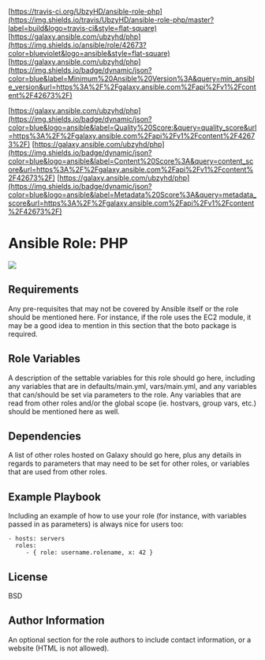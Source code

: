[https://travis-ci.org/UbzyHD/ansible-role-php](https://img.shields.io/travis/UbzyHD/ansible-role-php/master?label=build&logo=travis-ci&style=flat-square)
[https://galaxy.ansible.com/ubzyhd/php](https://img.shields.io/ansible/role/42673?color=blueviolet&logo=ansible&style=flat-square)
[https://galaxy.ansible.com/ubzyhd/php](https://img.shields.io/badge/dynamic/json?color=blue&label=Minimum%20Ansible%20Version%3A&query=min_ansible_version&url=https%3A%2F%2Fgalaxy.ansible.com%2Fapi%2Fv1%2Fcontent%2F42673%2F)

[https://galaxy.ansible.com/ubzyhd/php](https://img.shields.io/badge/dynamic/json?color=blue&logo=ansible&label=Quality%20Score:&query=quality_score&url=https%3A%2F%2Fgalaxy.ansible.com%2Fapi%2Fv1%2Fcontent%2F42673%2F)
[https://galaxy.ansible.com/ubzyhd/php](https://img.shields.io/badge/dynamic/json?color=blue&logo=ansible&label=Content%20Score%3A&query=content_score&url=https%3A%2F%2Fgalaxy.ansible.com%2Fapi%2Fv1%2Fcontent%2F42673%2F)
[https://galaxy.ansible.com/ubzyhd/php](https://img.shields.io/badge/dynamic/json?color=blue&logo=ansible&label=Metadata%20Score%3A&query=metadata_score&url=https%3A%2F%2Fgalaxy.ansible.com%2Fapi%2Fv1%2Fcontent%2F42673%2F)

Ansible Role: PHP
=========

![](https://img.shields.io/badge/dynamic/json?label=Description&style=flat-square&query=description&url=https%3A%2F%2Fgalaxy.ansible.com%2Fapi%2Fv1%2Fcontent%2F42673%2F)


Requirements
------------

Any pre-requisites that may not be covered by Ansible itself or the role should be mentioned here. For instance, if the role uses the EC2 module, it may be a good idea to mention in this section that the boto package is required.

Role Variables
--------------

A description of the settable variables for this role should go here, including any variables that are in defaults/main.yml, vars/main.yml, and any variables that can/should be set via parameters to the role. Any variables that are read from other roles and/or the global scope (ie. hostvars, group vars, etc.) should be mentioned here as well.

Dependencies
------------

A list of other roles hosted on Galaxy should go here, plus any details in regards to parameters that may need to be set for other roles, or variables that are used from other roles.

Example Playbook
----------------

Including an example of how to use your role (for instance, with variables passed in as parameters) is always nice for users too:

    - hosts: servers
      roles:
         - { role: username.rolename, x: 42 }

License
-------

BSD

Author Information
------------------

An optional section for the role authors to include contact information, or a website (HTML is not allowed).
